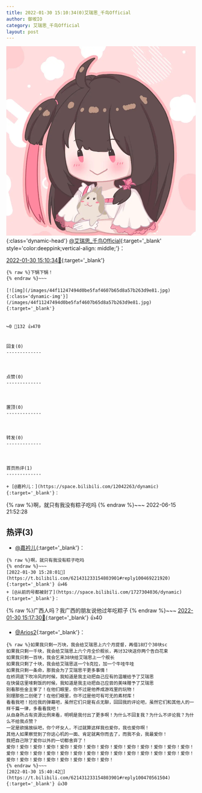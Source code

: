 ```yaml
---
title: 2022-01-30 15:10:34(0)艾瑞思_千鸟Official
author: 御坂IO
category: 艾瑞思_千鸟Official
layout: post
---
```


![img](/images/7e08840c56f251de28bdf766b647bd5fe9a5d50a.jpg){:class='dynamic-head'}
[@艾瑞思_千鸟Official](https://space.bilibili.com/1090010845/dynamic){:target='_blank' style='color:deeppink;vertical-align: middle;'}：

[2022-01-30 15:10:34🔗](https://t.bilibili.com/621431233154803901){:target='_blank'}

~~~
{% raw %}下锅下锅！
{% endraw %}~~~

[![img](/images/44f11247494d0be5faf4607b65d8a57b263d9e81.jpg){:class='dynamic-img'}](/images/44f11247494d0be5faf4607b65d8a57b263d9e81.jpg){:target='_blank'}


↪️0 💬132 👍470


回复(0)
-------------



点赞(0)
-------------



置顶(0)
-------------



转发(0)
-------------



首页热评(1)
-------------

+ [@嘉衿儿：](https://space.bilibili.com/12042263/dynamic){:target='_blank'}：
~~~
{% raw %}啊，就只有我没有粽子吃吗
{% endraw %}~~~
2022-06-15 21:52:28


热评(3)
-------------

+ [@嘉衿儿](https://space.bilibili.com/12042263/dynamic){:target='_blank'}：
~~~
{% raw %}啊，就只有我没有粽子吃吗
{% endraw %}~~~
[2022-01-30 15:28:01🔗](https://t.bilibili.com/621431233154803901#reply100469221920){:target='_blank'} 👍46
+ [@从前的号都被封了](https://space.bilibili.com/1727304036/dynamic){:target='_blank'}：
~~~
{% raw %}广西人吗？我广西的朋友说他过年吃粽子
{% endraw %}~~~
[2022-01-30 15:17:30🔗](https://t.bilibili.com/621431233154803901#reply100468184816){:target='_blank'} 👍40
+ [@Arios2](https://space.bilibili.com/5218364/dynamic){:target='_blank'}：
~~~
{% raw %}如果我只剩一万块，我会给艾瑞思上六个月提督，再借18打个30块sc
如果我只剩一千块，我会给艾瑞思上六个月全价舰长，再讨32块送你两个告白花束
如果我只剩一百块，我会乞来38块给艾瑞思上一个舰长
如果我只剩了十块，我会给艾瑞思送一个b克拉，加一个牛哇牛哇
如果我只剩一条命，那我会为了艾瑞思干更多事情！
在桥洞底下吹冷风的时候，我知道是我主动把自己应有的温暖给予了艾瑞思
在快餐店里嗦剩饭的时候，我知道是我主动把自己应尝的美味赠予了艾瑞思
别看那些金主爹了！在他们眼里，你不过是他养成游戏里的玩物！
别理那些二创佬了！在他们眼里，你不过是他可有可无的素材库！
看看我吧！捡捡我的弹幕吧，虽然它们只是有点无聊，回回我的评论吧，虽然它们和其他人的一样千篇一律，多看看我吧！
从自身所占有资源比例来看，明明是我付出了更多啊！为什么不回复我？为什么不评论我？为什么不给我点赞？
一定是欲擒故纵吧，你个坏女人，不过就算这样我也爱你，我也爱你啊！
其他人如果察觉到了你这心机的一面、肯定就离你而去了，而我不会，我最爱你！
我把自己除了爱你以外的一切都舍弃了！
爱你！爱你！爱你！爱你！爱你！爱你！爱你！爱你！爱你！爱你！爱你！爱你！爱你！爱你！爱你！爱你！爱你！爱你！爱你！爱你！爱你！爱你！爱你！爱你！爱你！爱你！爱你！爱你！爱你！爱你！爱你！爱你！爱你！爱你！爱你！爱你！
{% endraw %}~~~
[2022-01-30 15:40:42🔗](https://t.bilibili.com/621431233154803901#reply100470561504){:target='_blank'} 👍30


